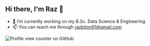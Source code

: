 ## Hi there, I'm Raz 👋


- 🔭 I’m currently working on my B.Sc. Data Science & Engineering
- 📫 You can reach me through razbiton91@gmail.com

![Profile view counter on GitHub](https://komarev.com/ghpvc/?username=its-Raz)
